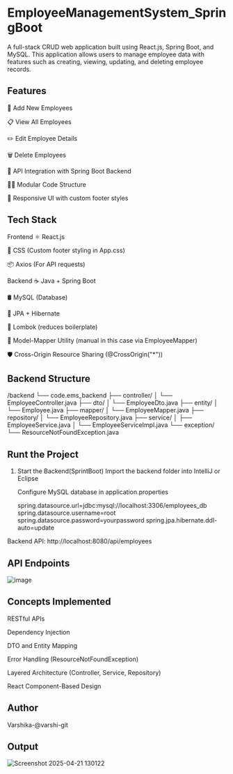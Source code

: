 # EmployeeManagementSystem_SpringBoot
A full-stack CRUD web application built using React.js, Spring Boot, and MySQL. This application allows users to manage employee data with features such as creating, viewing, updating, and deleting employee records.

## Features
📝 Add New Employees

📋 View All Employees

✏️ Edit Employee Details

🗑️ Delete Employees

📡 API Integration with Spring Boot Backend

🧑‍💻 Modular Code Structure

🎨 Responsive UI with custom footer styles

## Tech Stack
Frontend
⚛️ React.js

💅 CSS (Custom footer styling in App.css)

📦 Axios (For API requests)

Backend
☕ Java + Spring Boot

🛢️ MySQL (Database)

🧩 JPA + Hibernate

🧰 Lombok (reduces boilerplate)

🔀 Model-Mapper Utility (manual in this case via EmployeeMapper)

🛡️ Cross-Origin Resource Sharing (@CrossOrigin("*"))

## Backend Structure

/backend
  └── code.ems_backend
       ├── controller/
       │   └── EmployeeController.java
       ├── dto/
       │   └── EmployeeDto.java
       ├── entity/
       │   └── Employee.java
       ├── mapper/
       │   └── EmployeeMapper.java
       ├── repository/
       │   └── EmployeeRepository.java
       ├── service/
       │   ├── EmployeeService.java
       │   └── EmployeeServiceImpl.java
       └── exception/
           └── ResourceNotFoundException.java

  ## Runt the Project
  1. Start the Backend(SprintBoot)
     Import the backend folder into IntelliJ or Eclipse

     Configure MySQL database in application.properties

     spring.datasource.url=jdbc:mysql://localhost:3306/employees_db
     spring.datasource.username=root
     spring.datasource.password=yourpassword
     spring.jpa.hibernate.ddl-auto=update

   Backend API: http://localhost:8080/api/employees

## API Endpoints
  ![image](https://github.com/user-attachments/assets/ad08fd50-0e05-4843-b4a7-8fe9a96a25c5)

## Concepts Implemented

RESTful APIs

Dependency Injection

DTO and Entity Mapping

Error Handling (ResourceNotFoundException)

Layered Architecture (Controller, Service, Repository)

React Component-Based Design

## Author
Varshika-@varshi-git

## Output
![Screenshot 2025-04-21 130122](https://github.com/user-attachments/assets/3fd526f0-38b8-47e3-b30a-c452630ef357)


  











